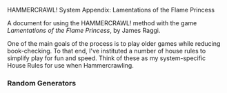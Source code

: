 HAMMERCRAWL! System Appendix: Lamentations of the Flame Princess

A document for using the HAMMERCRAWL! method with the game _Lamentations of the Flame Princess_, by James Raggi.

One of the main goals of the process is to play older games while reducing book-checking. To that end, I've instituted a number of house rules to simplify play for fun and speed. Think of these as my system-specific House Rules for use when Hammercrawling.

### Random Generators

